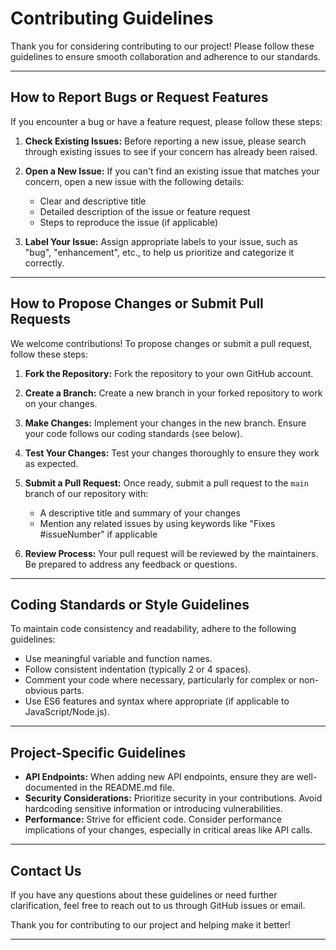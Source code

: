 # Contributing Guidelines

Thank you for considering contributing to our project! Please follow these guidelines to ensure smooth collaboration and adherence to our standards.

---

## How to Report Bugs or Request Features

If you encounter a bug or have a feature request, please follow these steps:

1. **Check Existing Issues:** Before reporting a new issue, please search through existing issues to see if your concern has already been raised.
   
2. **Open a New Issue:** If you can't find an existing issue that matches your concern, open a new issue with the following details:
   - Clear and descriptive title
   - Detailed description of the issue or feature request
   - Steps to reproduce the issue (if applicable)

3. **Label Your Issue:** Assign appropriate labels to your issue, such as "bug", "enhancement", etc., to help us prioritize and categorize it correctly.

---

## How to Propose Changes or Submit Pull Requests

We welcome contributions! To propose changes or submit a pull request, follow these steps:

1. **Fork the Repository:** Fork the repository to your own GitHub account.

2. **Create a Branch:** Create a new branch in your forked repository to work on your changes.

3. **Make Changes:** Implement your changes in the new branch. Ensure your code follows our coding standards (see below).

4. **Test Your Changes:** Test your changes thoroughly to ensure they work as expected.

5. **Submit a Pull Request:** Once ready, submit a pull request to the `main` branch of our repository with:
   - A descriptive title and summary of your changes
   - Mention any related issues by using keywords like "Fixes #issueNumber" if applicable

6. **Review Process:** Your pull request will be reviewed by the maintainers. Be prepared to address any feedback or questions.

---

## Coding Standards or Style Guidelines

To maintain code consistency and readability, adhere to the following guidelines:

- Use meaningful variable and function names.
- Follow consistent indentation (typically 2 or 4 spaces).
- Comment your code where necessary, particularly for complex or non-obvious parts.
- Use ES6 features and syntax where appropriate (if applicable to JavaScript/Node.js).

---

## Project-Specific Guidelines

- **API Endpoints:** When adding new API endpoints, ensure they are well-documented in the README.md file.
- **Security Considerations:** Prioritize security in your contributions. Avoid hardcoding sensitive information or introducing vulnerabilities.
- **Performance:** Strive for efficient code. Consider performance implications of your changes, especially in critical areas like API calls.

---

## Contact Us

If you have any questions about these guidelines or need further clarification, feel free to reach out to us through GitHub issues or email.

Thank you for contributing to our project and helping make it better!

---
